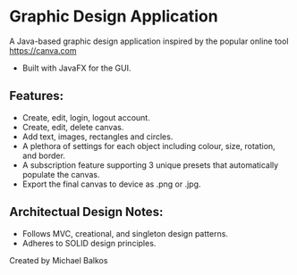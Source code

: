 # Graphic Design Application
A Java-based graphic design application inspired by the popular online tool https://canva.com

- Built with JavaFX for the GUI.

## Features:
- Create, edit, login, logout account.
- Create, edit, delete canvas.
- Add text, images, rectangles and circles.
- A plethora of settings for each object including colour, size, rotation, and border.
- A subscription feature supporting 3 unique presets that automatically populate the canvas.
- Export the final canvas to device as .png or .jpg.

## Architectual Design Notes:
- Follows MVC, creational, and singleton design patterns.
- Adheres to SOLID design principles.

Created by Michael Balkos
